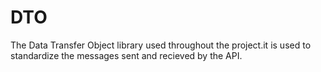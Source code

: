 # DTO
The Data Transfer Object library used throughout the project.it is used to standardize the messages sent and recieved by the API.
